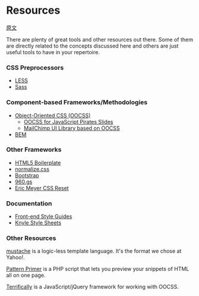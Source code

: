 # Resources

[原文](https://smacss.com/book/resources)

There are plenty of great tools and other resources out there. Some of them are directly related to the concepts discussed here and others are just useful tools to have in your repertoire.

### CSS Preprocessors

* [LESS](http://lesscss.org/)
* [Sass](http://sass-lang.com/)

### Component-based Frameworks/Methodologies

* [Object-Oriented CSS (OOCSS)](http://oocss.org/)
    * [OOCSS for JavaScript Pirates Slides](http://speakerrate.com/talks/4642-oocss-for-javascript-pirates)
    * [MailChimp UI Library based on OOCSS](http://www.flickr.com/photos/aarronwalter/5579386649/)
* [BEM](http://bem.github.com/bem-method/html/all.en.html)

### Other Frameworks

* [HTML5 Boilerplate](http://html5boilerplate.com/)
* [normalize.css](https://github.com/necolas/normalize.css/)
* [Bootstrap](http://twitter.github.com/bootstrap/)
* [960.gs](http://960.gs/)
* [Eric Meyer CSS Reset](http://meyerweb.com/eric/tools/css/reset/)

### Documentation

* [Front-end Style Guides](http://24ways.org/2011/front-end-style-guides)
* [Knyle Style Sheets](http://warpspire.com/posts/kss/)

### Other Resources

[mustache](http://mustache.github.com/) is a logic-less template language. It's the format we chose at Yahoo!.

[Pattern Primer](https://github.com/adactio/Pattern-Primer) is a PHP script that lets you preview your snippets of HTML all on one page.

[Terrifically](http://www.terrifically.org/) is a JavaScript/jQuery framework for working with OOCSS.

